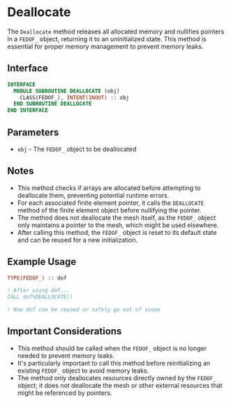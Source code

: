 # Deallocate

The `Deallocate` method releases all allocated memory and nullifies pointers in a `FEDOF_` object, returning it to an uninitialized state. This method is essential for proper memory management to prevent memory leaks.

## Interface

```fortran
INTERFACE
  MODULE SUBROUTINE DEALLOCATE (obj)
    CLASS(FEDOF_), INTENT(INOUT) :: obj
  END SUBROUTINE DEALLOCATE
END INTERFACE
```

## Parameters

- `obj` - The `FEDOF_` object to be deallocated

## Notes

- This method checks if arrays are allocated before attempting to deallocate them, preventing potential runtime errors.
- For each associated finite element pointer, it calls the `DEALLOCATE` method of the finite element object before nullifying the pointer.
- The method does not deallocate the mesh itself, as the `FEDOF_` object only maintains a pointer to the mesh, which might be used elsewhere.
- After calling this method, the `FEDOF_` object is reset to its default state and can be reused for a new initialization.

## Example Usage

```fortran
TYPE(FEDOF_) :: dof

! After using dof...
CALL dof%DEALLOCATE()

! Now dof can be reused or safely go out of scope
```

## Important Considerations

- This method should be called when the `FEDOF_` object is no longer needed to prevent memory leaks.
- It's particularly important to call this method before reinitializing an existing `FEDOF_` object to avoid memory leaks.
- The method only deallocates resources directly owned by the `FEDOF_` object; it does not deallocate the mesh or other external resources that might be referenced by pointers.
